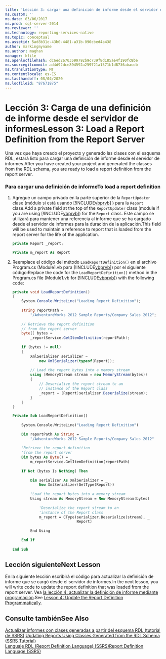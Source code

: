 ```yaml
---
title: 'Lección 3: cargar una definición de informe desde el servidor de informes | Microsoft Docs'
ms.custom: ''
ms.date: 03/06/2017
ms.prod: sql-server-2014
ms.reviewer: ''
ms.technology: reporting-services-native
ms.topic: conceptual
ms.assetid: 5ad8b31c-43b0-4481-a31b-090cbed4a438
author: markingmyname
ms.author: maghan
manager: kfile
ms.openlocfilehash: dc6ed26703599792b9c739f8d185ae4f190fc8be
ms.sourcegitcommit: ad4d92dce894592a259721a1571b1d8736abacdb
ms.translationtype: MT
ms.contentlocale: es-ES
ms.lasthandoff: 08/04/2020
ms.locfileid: "87671875"
---
```

# <a name="lesson-3-load-a-report-definition-from-the-report-server"></a><span data-ttu-id="4b63e-102">Lección 3: Carga de una definición de informe desde el servidor de informes</span><span class="sxs-lookup"><span data-stu-id="4b63e-102">Lesson 3: Load a Report Definition from the Report Server</span></span>
  <span data-ttu-id="4b63e-103">Una vez que haya creado el proyecto y generado las clases con el esquema RDL, estará listo para cargar una definición de informe desde el servidor de informes.</span><span class="sxs-lookup"><span data-stu-id="4b63e-103">After you have created your project and generated the classes from the RDL schema, you are ready to load a report definition from the report server.</span></span>  
  
### <a name="to-load-a-report-definition"></a><span data-ttu-id="4b63e-104">Para cargar una definición de informe</span><span class="sxs-lookup"><span data-stu-id="4b63e-104">To load a report definition</span></span>  
  
1.  <span data-ttu-id="4b63e-105">Agregue un campo privado en la parte superior de la `ReportUpdater` clase (módulo si está usando [!INCLUDE[vbprvb](../includes/vbprvb-md.md)] ) para la `Report` clase.</span><span class="sxs-lookup"><span data-stu-id="4b63e-105">Add a private field at the top of the `ReportUpdater` class (module if you are using [!INCLUDE[vbprvb](../includes/vbprvb-md.md)]) for the `Report` class.</span></span> <span data-ttu-id="4b63e-106">Este campo se utilizará para mantener una referencia al informe que se ha cargado desde el servidor de informes para la duración de la aplicación.</span><span class="sxs-lookup"><span data-stu-id="4b63e-106">This field will be used to maintain a reference to report that is loaded from the report server for the life of the application.</span></span>  
  
    ```csharp  
    private Report _report;  
    ```  
  
    ```vb  
    Private m_report As Report  
    ```  
  
2.  <span data-ttu-id="4b63e-107">Reemplace el código del método `LoadReportDefinition()` en el archivo Program.cs (Module1.vb para [!INCLUDE[vbprvb](../includes/vbprvb-md.md)]) por el siguiente código:</span><span class="sxs-lookup"><span data-stu-id="4b63e-107">Replace the code for the `LoadReportDefinition()` method in the Program.cs file (Module1.vb for [!INCLUDE[vbprvb](../includes/vbprvb-md.md)]) with the following code:</span></span>  
  
    ```csharp  
    private void LoadReportDefinition()  
    {  
        System.Console.WriteLine("Loading Report Definition");  
  
        string reportPath =   
            "/AdventureWorks 2012 Sample Reports/Company Sales 2012";  
  
        // Retrieve the report definition   
        // from the report server  
        byte[] bytes =   
            _reportService.GetItemDefinition(reportPath);  
  
        if (bytes != null)  
        {  
            XmlSerializer serializer =   
                new XmlSerializer(typeof(Report));  
  
            // Load the report bytes into a memory stream  
            using (MemoryStream stream = new MemoryStream(bytes))  
            {  
                // Deserialize the report stream to an   
                // instance of the Report class  
                _report = (Report)serializer.Deserialize(stream);  
            }  
        }  
    }  
    ```  
  
    ```vb  
    Private Sub LoadReportDefinition()  
  
        System.Console.WriteLine("Loading Report Definition")  
  
        Dim reportPath As String = _  
            "/AdventureWorks 2012 Sample Reports/Company Sales 2012"  
  
        'Retrieve the report definition   
        'from the report server  
        Dim bytes As Byte() = _  
            m_reportService.GetItemDefinition(reportPath)  
  
        If Not (bytes Is Nothing) Then  
  
            Dim serializer As XmlSerializer = _  
                New XmlSerializer(GetType(Report))  
  
            'Load the report bytes into a memory stream  
            Using stream As MemoryStream = New MemoryStream(bytes)  
  
                'Deserialize the report stream to an   
                'instance of the Report class  
                m_report = CType(serializer.Deserialize(stream), _  
                                 Report)  
  
            End Using  
  
        End If  
  
    End Sub  
    ```  
  
## <a name="next-lesson"></a><span data-ttu-id="4b63e-108">Lección siguiente</span><span class="sxs-lookup"><span data-stu-id="4b63e-108">Next Lesson</span></span>  
 <span data-ttu-id="4b63e-109">En la siguiente lección escribirá el código para actualizar la definición de informe que se cargó desde el servidor de informes.</span><span class="sxs-lookup"><span data-stu-id="4b63e-109">In the next lesson, you will write code to update the report definition that was loaded from the report server.</span></span> <span data-ttu-id="4b63e-110">Vea [la lección 4: actualizar la definición de informe mediante programación](../../2014/tutorials/lesson-4-update-the-report-definition-programmatically.md).</span><span class="sxs-lookup"><span data-stu-id="4b63e-110">See [Lesson 4: Update the Report Definition Programmatically](../../2014/tutorials/lesson-4-update-the-report-definition-programmatically.md).</span></span>  
  
## <a name="see-also"></a><span data-ttu-id="4b63e-111">Consulte también</span><span class="sxs-lookup"><span data-stu-id="4b63e-111">See Also</span></span>  
 <span data-ttu-id="4b63e-112">[Actualizar informes con clases generadas a partir del esquema RDL &#40;tutorial de SSRS&#41;](../../2014/tutorials/updating-reports-using-classes-generated-from-the-rdl-schema-ssrs-tutorial.md) </span><span class="sxs-lookup"><span data-stu-id="4b63e-112">[Updating Reports Using Classes Generated from the RDL Schema &#40;SSRS Tutorial&#41;](../../2014/tutorials/updating-reports-using-classes-generated-from-the-rdl-schema-ssrs-tutorial.md) </span></span>  
 [<span data-ttu-id="4b63e-113">Lenguaje RDL (Report Definition Language) &#40;SSRS&#41;</span><span class="sxs-lookup"><span data-stu-id="4b63e-113">Report Definition Language &#40;SSRS&#41;</span></span>](../reporting-services/reports/report-definition-language-ssrs.md)  
  
  
